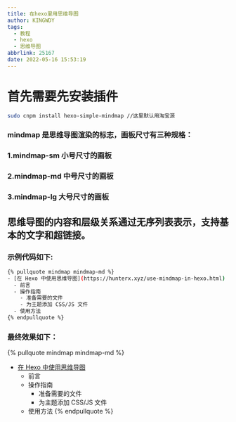 ```yaml
---
title: 在hexo里用思维导图
author: KINGWDY
tags:
  - 教程
  - hexo
  - 思维导图
abbrlink: 25167
date: 2022-05-16 15:53:19
---
```


# 首先需要先安装插件
``` bash
sudo cnpm install hexo-simple-mindmap //这里默认用淘宝源
```
### mindmap 是思维导图渲染的标志，画板尺寸有三种规格：
### 1.mindmap-sm 小号尺寸的画板
### 2.mindmap-md 中号尺寸的画板
### 3.mindmap-lg 大号尺寸的画板
## 思维导图的内容和层级关系通过无序列表表示，支持基本的文字和超链接。
### 示例代码如下:
``` bash
{% pullquote mindmap mindmap-md %}
- [在 Hexo 中使用思维导图](https://hunterx.xyz/use-mindmap-in-hexo.html)
  - 前言
  - 操作指南
    - 准备需要的文件
    - 为主题添加 CSS/JS 文件
  - 使用方法
{% endpullquote %}
```
### 最终效果如下：
{% pullquote mindmap mindmap-md %}
- [在 Hexo 中使用思维导图](https://hunterx.xyz/use-mindmap-in-hexo.html)
  - 前言
  - 操作指南
    - 准备需要的文件
    - 为主题添加 CSS/JS 文件
  - 使用方法
{% endpullquote %}